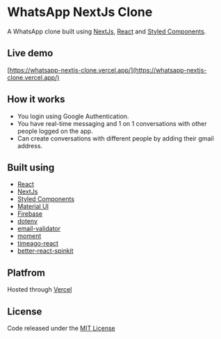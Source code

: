 # WhatsApp NextJs Clone
A WhatsApp clone built using [NextJs](https://nextjs.org/), [React](https://reactjs.org/) and [Styled Components](https://styled-components.com/).

## Live demo
[https://whatsapp-nextjs-clone.vercel.app/](https://whatsapp-nextjs-clone.vercel.app/)

## How it works
- You login using Google Authentication.
- You have real-time messaging and 1 on 1 conversations with other people logged on the app.
- Can create conversations with different people by adding their gmail address.

## Built using
- [React](https://reactjs.org/)
- [NextJs](https://nextjs.org/)
- [Styled Components](https://styled-components.com/)
- [Material UI](https://material-ui.com/)
- [Firebase](https://www.npmjs.com/package/firebase)
- [dotenv](https://www.npmjs.com/package/dotenv)
- [email-validator](https://www.npmjs.com/package/email-validator)
- [moment](https://www.npmjs.com/package/moment)
- [timeago-react](https://www.npmjs.com/package/timeago-react)
- [better-react-spinkit](https://www.npmjs.com/package/better-react-spinkit)

## Platfrom
Hosted through [Vercel](https://vercel.com/)

## License
Code released under the [MIT License](https://github.com/Tushar-Indurjeeth/whatsapp-nextjs-clone/blob/95dbc3c31fd285fca4af99129a6c462bd6e02cf8/LICENSE)
